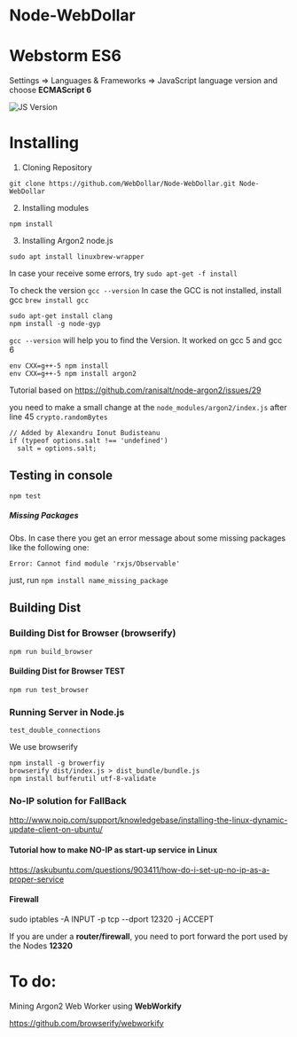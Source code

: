 # Node-WebDollar

# Webstorm ES6

Settings => Languages & Frameworks => JavaScript language version and choose **ECMAScript 6**

![JS Version](https://d3nmt5vlzunoa1.cloudfront.net/webstorm/files/2015/05/js-version.png "Javascript ECMAScript 6 config")

# Installing

1. Cloning Repository 
```
git clone https://github.com/WebDollar/Node-WebDollar.git Node-WebDollar
```
2. Installing modules 
```
npm install
```

3. Installing Argon2 node.js
```
sudo apt install linuxbrew-wrapper 
```
In case your receive some errors, try ```sudo apt-get -f install```
 
To check the version `gcc --version`
In case the GCC is not installed, install gcc `brew install gcc`
```
sudo apt-get install clang
npm install -g node-gyp
```
`gcc --version` will help you to find the Version. It worked on gcc 5 and gcc 6
``` 
env CXX=g++-5 npm install
env CXX=g++-5 npm install argon2
```

Tutorial based on https://github.com/ranisalt/node-argon2/issues/29

you need to make a small change at the `node_modules/argon2/index.js` after line 45 `crypto.randomBytes`
```
// Added by Alexandru Ionut Budisteanu
if (typeof options.salt !== 'undefined')
  salt = options.salt;
```


## Testing in console
```
npm test
```

##### Missing Packages
Obs. In case there you get an error message about some missing packages like the following one:

```Error: Cannot find module 'rxjs/Observable'```

just, run ```npm install name_missing_package```

## Building Dist

### Building Dist for Browser (browserify)

```
npm run build_browser
```

#### Building Dist for Browser TEST

```
npm run test_browser
```

### Running Server in Node.js

```
test_double_connections
```

We use browserify

```
npm install -g browerfiy
browserify dist/index.js > dist_bundle/bundle.js
npm install bufferutil utf-8-validate
```

### No-IP solution for FallBack
http://www.noip.com/support/knowledgebase/installing-the-linux-dynamic-update-client-on-ubuntu/

#### Tutorial how to make NO-IP as start-up service in Linux
https://askubuntu.com/questions/903411/how-do-i-set-up-no-ip-as-a-proper-service

#### Firewall
sudo iptables -A INPUT -p tcp --dport 12320 -j ACCEPT

If you are under a **router/firewall**, you need to port forward the port used by the Nodes **12320**


# To do:

Mining Argon2 Web Worker using **WebWorkify**

https://github.com/browserify/webworkify